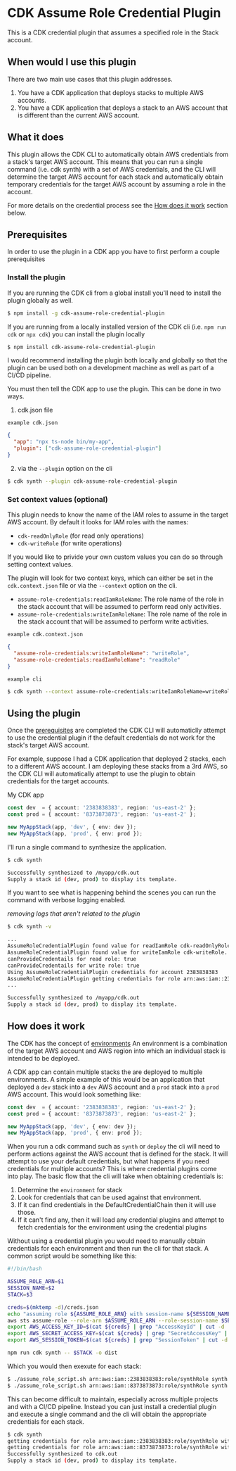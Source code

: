 # CDK Assume Role Credential Plugin

This is a CDK credential plugin that assumes a specified role
in the Stack account.

## When would I use this plugin

There are two main use cases that this plugin addresses.

1. You have a CDK application that deploys stacks to multiple AWS accounts.
2. You have a CDK application that deploys a stack to an AWS account that is different than the current AWS account.

## What it does

This plugin allows the CDK CLI to automatically obtain AWS credentials from a stack's target AWS account.
This means that you can run a single command (i.e. cdk synth) with a set of AWS credentials, and the CLI will
determine the target AWS account for each stack and automatically obtain temporary credentials for the target
AWS account by assuming a role in the account.

For more details on the credential process see the [How does it work](#how-does-it-work) section below.

## Prerequisites

In order to use the plugin in a CDK app you have to first perform a couple prerequisites

### Install the plugin

If you are running the CDK cli from a global install you'll need to install the
plugin globally as well.

```bash
$ npm install -g cdk-assume-role-credential-plugin
```

If you are running from a locally installed version of the CDK cli (i.e. `npm run cdk` or `npx cdk`) you can
install the plugin locally

```bash
$ npm install cdk-assume-role-credential-plugin
```

I would recommend installing the plugin both locally and globally so that the plugin can be used both on a
development machine as well as part of a CI/CD pipeline.

You must then tell the CDK app to use the plugin. This can be done in two ways.

1. cdk.json file

`example cdk.json`
```json
{
  "app": "npx ts-node bin/my-app",
  "plugin": ["cdk-assume-role-credential-plugin"]
}
```

2. via the `--plugin` option on the cli

```bash
$ cdk synth --plugin cdk-assume-role-credential-plugin
```

### Set context values (optional)

This plugin needs to know the name of the IAM roles to assume in the target AWS account. By default
it looks for IAM roles with the names:

- `cdk-readOnlyRole` (for read only operations)
- `cdk-writeRole` (for write operations)

If you would like to privide your own custom values you can do so through setting context values.

The plugin will look for two context keys, which can either be set in the `cdk.context.json`
file or via the `--context` option on the cli.

- `assume-role-credentials:readIamRoleName`: The role name of the role in the stack account that will be assumed to perform read only
activities.
- `assume-role-credentials:writeIamRoleName`: The role name of the role in the stack account that will be assumed to perform write activities.

`example cdk.context.json`
```json
{
  "assume-role-credentials:writeIamRoleName": "writeRole",
  "assume-role-credentials:readIamRoleName": "readRole"
}
```

`example cli`
```bash
$ cdk synth --context assume-role-credentials:writeIamRoleName=writeRole --context assume-role-credentials:readIamRoleName=readRole
```

## Using the plugin

Once the [prerequisites](#prerequisites) are completed the CDK CLI will automaticlly attempt to use the credential plugin
if the default credentials do not work for the stack's target AWS account.

For example, suppose I had a CDK application that deployed 2 stacks, each to a different AWS account.
I am deploying these stacks from a 3rd AWS, so the CDK CLI will automatically attempt to use the plugin
to obtain credentials for the target accounts.

My CDK app
```typescript
const dev  = { account: '2383838383', region: 'us-east-2' };
const prod = { account: '8373873873', region: 'us-east-2' };

new MyAppStack(app, 'dev', { env: dev });
new MyAppStack(app, 'prod', { env: prod });
```

I'll run a single command to synthesize the application.

```bash
$ cdk synth

Successfully synthesized to /myapp/cdk.out
Supply a stack id (dev, prod) to display its template.
```

If you want to see what is happening behind the scenes you can run the command with verbose logging enabled.

*removing logs that aren't related to the plugin*
```bash
$ cdk synth -v

...
AssumeRoleCredentialPlugin found value for readIamRole cdk-readOnlyRole. checking if we can obtain credentials
AssumeRoleCredentialPlugin found value for writeIamRole cdk-writeRole. checking if we can obtain credentials
canProvideCredentails for read role: true
canProvideCredentails for write role: true
Using AssumeRoleCredentialPlugin credentials for account 2383838383
AssumeRoleCredentialPlugin getting credentials for role arn:aws:iam::2383838383:role/cdk-readOnlyRole with mode 0
...

Successfully synthesized to /myapp/cdk.out
Supply a stack id (dev, prod) to display its template.
```

## How does it work

The CDK has the concept of [environments](https://docs.aws.amazon.com/cdk/latest/guide/environments.html)
An environment is a combination of the target AWS account and AWS region into which an individual stack is
intended to be deployed.

A CDK app can contain multiple stacks the are deployed to multiple environments. A simple example of this
would be an application that deployed a `dev` stack into a `dev` AWS account and a `prod` stack into a `prod`
AWS account. This would look something like:

```typescript
const dev  = { account: '2383838383', region: 'us-east-2' };
const prod = { account: '8373873873', region: 'us-east-2' };

new MyAppStack(app, 'dev', { env: dev });
new MyAppStack(app, 'prod', { env: prod });
```

When you run a cdk command such as `synth` or `deploy` the cli will need to perform actions against the AWS
account that is defined for the stack. It will attempt to use your default credentials, but what happens if you
need credentials for multiple accounts? This is where credential plugins come into play. The basic flow that the
cli will take when obtaining credentials is:

1. Determine the `environment` for stack
2. Look for credentials that can be used against that environment.
  1. If it can find credentials in the DefaultCredentialChain then it will use those.
  2. If it can't find any, then it will load any credential plugins and attempt to fetch credentials for the
  environment using the credential plugins

Without using a credential plugin you would need to manually obtain credentials for each environment and then
run the cli for that stack. A common script would be something like this:

```bash
#!/bin/bash

ASSUME_ROLE_ARN=$1
SESSION_NAME=$2
STACK=$3

creds=$(mktemp -d)/creds.json
echo "assuming role ${ASSUME_ROLE_ARN} with session-name ${SESSION_NAME}"
aws sts assume-role --role-arn $ASSUME_ROLE_ARN --role-session-name $SESSION_NAME > $creds
export AWS_ACCESS_KEY_ID=$(cat ${creds} | grep "AccessKeyId" | cut -d '"' -f 4)
export AWS_SECRET_ACCESS_KEY=$(cat ${creds} | grep "SecretAccessKey" | cut -d '"' -f 4)
export AWS_SESSION_TOKEN=$(cat ${creds} | grep "SessionToken" | cut -d '"' -f 4)

npm run cdk synth -- $STACK -o dist
```

Which you would then exexute for each stack:
```bash
$ ./assume_role_script.sh arn:aws:iam::2383838383:role/synthRole synth dev
$ ./assume_role_script.sh arn:aws:iam::8373873873:role/synthRole synth prod
```

This can become difficult to maintain, especially across multiple projects and with a CI/CD pipeline. Instead
you can just install a credential plugin and execute a single command and the cli will obtain the appropriate
credentials for each stack.

```bash
$ cdk synth
getting credentials for role arn:aws:iam::2383838383:role/synthRole with mode 0
getting credentials for role arn:aws:iam::8373873873:role/synthRole with mode 0
Successfully synthesized to cdk.out
Supply a stack id (dev, prod) to display its template.
```

